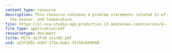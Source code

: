 ```yaml
---
content_type: resource
description: This resource contains 4 problem statements related to efficiency of
  the heater, and temperature.
file: https://ol-ocw-studio-app-production.s3.amazonaws.com/courses/4-42j-fundamentals-of-energy-in-buildings-fall-2010/a23f265c416f271a8ab137c59cb68568_MIT4_42JF10_assn02.pdf
file_type: application/pdf
resourcetype: Document
title: MIT4_42JF10_assn02.pdf
uid: a23f265c-416f-271a-8ab1-37c59cb68568
---
```

